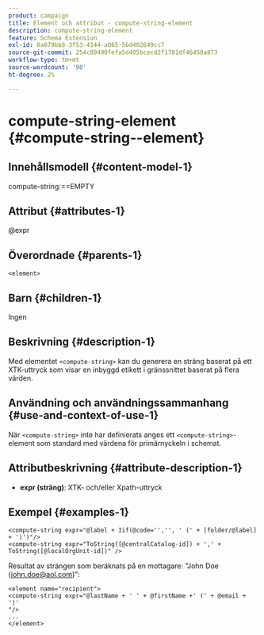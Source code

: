 ```yaml
---
product: campaign
title: Element och attribut - compute-string-element
description: compute-string-element
feature: Schema Extension
exl-id: 8a079bb8-3f53-4144-a065-5bd402649cc7
source-git-commit: 254c89490fefa5d405bcecd2f1781df46450a873
workflow-type: tm+mt
source-wordcount: '90'
ht-degree: 2%

---
```


# compute-string-element {#compute-string--element}


## Innehållsmodell {#content-model-1}

compute-string:==EMPTY

## Attribut {#attributes-1}

@expr

## Överordnade {#parents-1}

`<element>`

## Barn {#children-1}

Ingen

## Beskrivning {#description-1}

Med elementet `<compute-string>` kan du generera en sträng baserat på ett XTK-uttryck som visar en inbyggd etikett i gränssnittet baserat på flera värden.

## Användning och användningssammanhang {#use-and-context-of-use-1}

När `<compute-string>` inte har definierats anges ett `<compute-string>`-element som standard med värdena för primärnyckeln i schemat.

## Attributbeskrivning {#attribute-description-1}

* **expr (sträng)**: XTK- och/eller Xpath-uttryck

## Exempel {#examples-1}

```
<compute-string expr="@label + Iif(@code='','', ' (' + [folder/@label] + ')')"/>  
<compute-string expr="ToString([@centralCatalog-id]) + ',' + ToString([@localOrgUnit-id])" />
```

Resultat av strängen som beräknats på en mottagare: &quot;John Doe (john.doe@aol.com)&quot;:

```
<element name="recipient">
<compute-string expr="@lastName + ' ' + @firstName +' (' + @email + ')'
"/>
...
</element>
```
